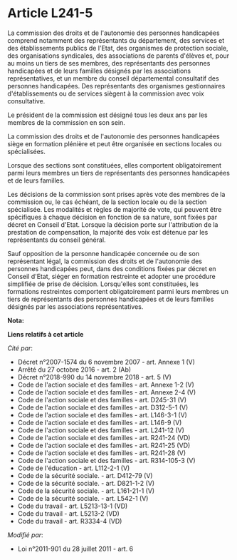 # Article L241-5

La commission des droits et de l'autonomie des personnes handicapées comprend notamment des représentants du département,
des services et des établissements publics de l'Etat, des organismes de protection sociale, des organisations syndicales, des
associations de parents d'élèves et, pour au moins un tiers de ses membres, des représentants des personnes handicapées et de
leurs familles désignés par les associations représentatives, et un membre du conseil départemental consultatif des personnes
handicapées. Des représentants des organismes gestionnaires d'établissements ou de services siègent à la commission avec voix
consultative. 

Le président de la commission est désigné tous les deux ans par les membres de la commission en son sein. 

La commission des droits et de l'autonomie des personnes handicapées siège en formation plénière et peut être organisée en
sections locales ou spécialisées. 

Lorsque des sections sont constituées, elles comportent obligatoirement parmi leurs membres un tiers de représentants des
personnes handicapées et de leurs familles. 

Les décisions de la commission sont prises après vote des membres de la commission ou, le cas échéant, de la section locale
ou de la section spécialisée. Les modalités et règles de majorité de vote, qui peuvent être spécifiques à chaque décision en
fonction de sa nature, sont fixées par décret en Conseil d'Etat. Lorsque la décision porte sur l'attribution de la prestation
de compensation, la majorité des voix est détenue par les représentants du conseil général. 

Sauf opposition de la personne handicapée concernée ou de son représentant légal, la commission des droits et de l'autonomie
des personnes handicapées peut, dans des conditions fixées par décret en Conseil d'Etat, siéger en formation restreinte et
adopter une procédure simplifiée de prise de décision. Lorsqu'elles sont constituées, les formations restreintes comportent
obligatoirement parmi leurs membres un tiers de représentants des personnes handicapées et de leurs familles désignés par les
associations représentatives.

**Nota:**



**Liens relatifs à cet article**

_Cité par_:

  - Décret n°2007-1574 du 6 novembre 2007 - art. Annexe 1 (V)
  - Arrêté du 27 octobre 2016 - art. 2 (Ab)
  - Décret n°2018-990 du 14 novembre 2018 - art. 5 (V)
  - Code de l'action sociale et des familles - art. Annexe 1-2 (V)
  - Code de l'action sociale et des familles - art. Annexe 2-4 (V)
  - Code de l'action sociale et des familles - art. D245-31 (V)
  - Code de l'action sociale et des familles - art. D312-5-1 (V)
  - Code de l'action sociale et des familles - art. L146-3-1 (V)
  - Code de l'action sociale et des familles - art. L146-9 (V)
  - Code de l'action sociale et des familles - art. L241-12 (V)
  - Code de l'action sociale et des familles - art. R241-24 (VD)
  - Code de l'action sociale et des familles - art. R241-25 (VD)
  - Code de l'action sociale et des familles - art. R241-28 (V)
  - Code de l'action sociale et des familles - art. R314-105-3 (V)
  - Code de l'éducation - art. L112-2-1 (V)
  - Code de la sécurité sociale. - art. D412-79 (V)
  - Code de la sécurité sociale. - art. D821-1-2 (V)
  - Code de la sécurité sociale. - art. L161-21-1 (V)
  - Code de la sécurité sociale. - art. L542-1 (V)
  - Code du travail - art. L5213-13-1 (VD)
  - Code du travail - art. L5213-2 (VD)
  - Code du travail - art. R3334-4 (VD)

_Modifié par_:

  - Loi n°2011-901 du 28 juillet 2011 - art. 6
